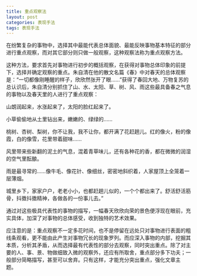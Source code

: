 ```yaml
---
title: 重点观察法
layout: post
categories: 表现手法
tags: 表现手法
---
```


在纷繁复杂的事物中，选择其中最能代表总体面貌、最能反映事物基本特征的部分进行重点观察，而对其它部分则只做一般观察，这种观察法称为重点观察方法。

这种方法，要求首先对事物进行初步的概括观察，在获得对事物总体印象的前提下，选择并确定观察的重点。朱自清在他的散文名篇《春》中对春天的总体观察是：“一切都像刚睡醒的样子，欣欣然张开了眼……”获得了春回大地、万物复苏的总认识后，朱自清分别抓住了山、水、太阳、草、树、风、雨这些最具备春之气息的事物以及春天里的人进行了重点观察：

山朗润起来，水涨起来了，太阳的脸红起来了。

小草偷偷地从土里钻出来，嫩嫩的、绿绿的……

桃树、杏树、梨树，你不让我，我不让你，都开满了花赶趟儿。红的像火，粉的像霞，白的像雪，花里带着甜味……

风里带来些新翻的泥土的气息，混着青草味儿，还有各种花的香，都在微微的润湿的空气里酝酿。

雨是最寻常的……像牛毛、像花针、像细丝，密密地斜织着，人家屋顶上全笼着一层薄烟。

城里乡下，家家户户，老老小小，也都赶趟儿似的，一个个都出来了。舒活舒活筋骨，抖擞抖擞精神，各做各的一份事儿去。”

通过对这些极具代表性的事物的描写，一幅春天欣欣向荣的景色便浮现在眼前，充实具体，加深了对事物的总体感受，收到独特的艺术效果。

应注意的是：重点观察不一定多花时间，也不是停留在远处只对事物进行表面的粗线条观看，更不能由此产生对事物冗长的现象罗列。而应深入事物的内部，挖掘其本质，分析其矛盾，从而选择最有代表性的部分去观察，同时突出重点。除了对主要的人、事、景、物做细致入微的观察外，还应有所取舍，重点部分多下功夫；一般部分简略描写，甚至可以舍弃。只有这样，才能充分突出重点，强化文章主题。 